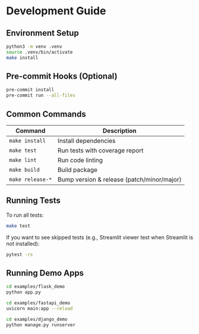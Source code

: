 # Development Guide

## Environment Setup

```bash
python3 -m venv .venv
source .venv/bin/activate
make install
```

## Pre-commit Hooks (Optional)

```bash
pre-commit install
pre-commit run --all-files
```

## Common Commands

| Command             | Description                           |
|---------------------|---------------------------------------|
| `make install`      | Install dependencies                  |
| `make test`         | Run tests with coverage report        |
| `make lint`         | Run code linting                     |
| `make build`        | Build package                         |
| `make release-*`    | Bump version & release (patch/minor/major) |


## Running Tests
To run all tests:

```bash
make test
```
If you want to see skipped tests (e.g., Streamlit viewer test when Streamlit is not installed):

```bash
pytest -rs
```


## Running Demo Apps

```bash
cd examples/flask_demo
python app.py

cd examples/fastapi_demo
uvicorn main:app --reload

cd examples/django_demo
python manage.py runserver
```